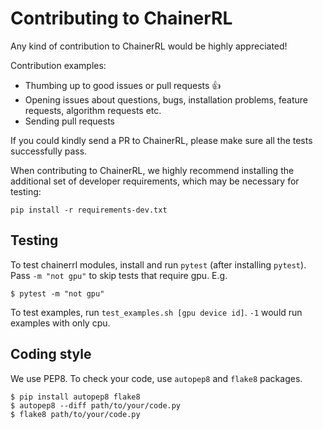 # Contributing to ChainerRL

Any kind of contribution to ChainerRL would be highly appreciated!

Contribution examples:
- Thumbing up to good issues or pull requests :+1:
- Opening issues about questions, bugs, installation problems, feature requests, algorithm requests etc.
- Sending pull requests

If you could kindly send a PR to ChainerRL, please make sure all the tests successfully pass.

When contributing to ChainerRL, we highly recommend installing the additional set of developer requirements, which may be necessary for testing:
```
pip install -r requirements-dev.txt
```

## Testing

To test chainerrl modules, install and run `pytest` (after installing `pytest`). Pass `-m "not gpu"` to skip tests that require gpu. E.g.
```
$ pytest -m "not gpu"
```


To test examples, run `test_examples.sh [gpu device id]`. `-1` would run examples with only cpu.

## Coding style

We use PEP8. To check your code, use `autopep8` and `flake8` packages.
```
$ pip install autopep8 flake8
$ autopep8 --diff path/to/your/code.py
$ flake8 path/to/your/code.py
```
